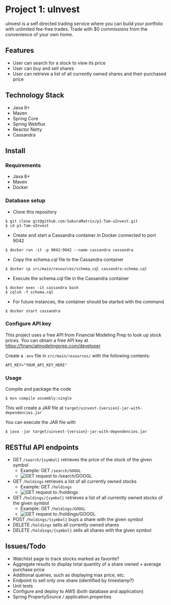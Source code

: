 # Project 1: uInvest
uInvest is a self directed trading service where you can build your portfolio with unlimited fee-free trades. Trade with $0 commissions from the convenience of your own home.

## Features
- User can search for a stock to view its price
- User can buy and sell shares
- User can retrieve a list of all currently owned shares and their purchased price

## Technology Stack
* Java 8+
* Maven
* Spring Core
* Spring Webflux
* Reactor Netty
* Cassandra

## Install

### Requirements
- Java 8+
- Maven
- Docker

### Database setup
* Clone this repository
```
$ git clone git@github.com:SakuraMatrix/p1-Tam-uInvest.git
$ cd p1-Tam-uInvest
```
* Create and start a Cassandra container in Docker connected to port 9042
```
$ docker run -it -p 9042:9042 --name cassandra cassandra
```
* Copy the schema.cql file to the Cassandra container
```
$ docker cp src/main/resources/schema.cql cassandra:schema.cql
```
* Execute the schema.cql file in the Cassandra container
```
$ docker exec -it cassandra bash
$ cqlsh -f schema.cql
```
* For future instances, the container should be started with the command
```
$ docker start cassandra
```

### Configure API key
This project uses a free API from Financial Modeling Prep to look up stock prices. You can obtain a free API key at https://financialmodelingprep.com/developer

Create a `.env` file in `src/main/resources/` with the following contents:
```
API_KEY="YOUR_API_KEY_HERE"
```

### Usage
Compile and package the code
```
$ mvn compile assembly:single
```
This will create a JAR file at `target/uinvest-{version}-jar-with-dependencies.jar`

You can execute the JAR file with
```
$ java -jar target/uinvest-{version}-jar-with-dependencies.jar
```

## RESTful API endpoints
- GET `/search/{symbol}` retrieves the price of the stock of the given symbol
  - Example: GET `/search/GOOGL`
  - ![GET request to /search/GOOGL](https://raw.githubusercontent.com/SakuraMatrix/p1-Tam-uInvest/dev/img/GET%20%E2%81%84search%E2%81%84GOOGL.png)
- GET `/holdings` retrieves a list of all currently owned stocks
  - Example: GET `/holdings`
  - ![GET request to /holdings](https://raw.githubusercontent.com/SakuraMatrix/p1-Tam-uInvest/dev/img/GET%20%E2%81%84holdings.png)
- GET `/holdings/{symbol}` retrieves a list of all currently owned stocks of the given symbol
  - Example: GET `/holdings/GOOGL`
  - ![GET request to /holdings/GOOGL](https://raw.githubusercontent.com/SakuraMatrix/p1-Tam-uInvest/dev/img/GET%20%E2%81%84holdings%E2%81%84GOOGL.png)
- POST `/holdings/{symbol}` buys a share with the given symbol
- DELETE `/holdings` sells all currently owned shares
- DELETE `/holdings/{symbol}` sells all shares with the given symbol

## Issues/Todo
- Watchlist page to track stocks marked as favorite?
- Aggregate results to display total quantity of a share owned + average purchase price
- Additional queries, such as displaying max price, etc.
- Endpoint to sell only one share (identified by timestamp?)
- Unit tests
- Configure and deploy to AWS (both database and application)
- Spring PropertySource / application.properties
